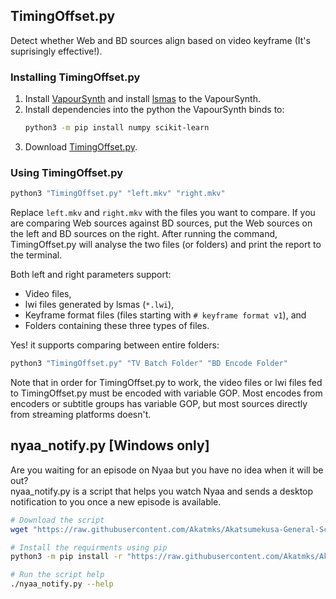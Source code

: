 ## TimingOffset.py

Detect whether Web and BD sources align based on video keyframe \(It's suprisingly effective!\).  

### Installing TimingOffset.py

1. Install [VapourSynth](https://www.vapoursynth.com/) and install [lsmas](https://vsdb.top/plugins/lsmas) to the VapourSynth.  
2. Install dependencies into the python the VapourSynth binds to:  
   ```sh
   python3 -m pip install numpy scikit-learn
   ```
3. Download [TimingOffset.py](https://github.com/Akatmks/Akatsumekusa-General-Scripts/blob/master/TimingOffset/TimingOffset.py).

### Using TimingOffset.py

```sh
python3 "TimingOffset.py" "left.mkv" "right.mkv"
```
Replace `left.mkv` and `right.mkv` with the files you want to compare. If you are comparing Web sources against BD sources, put the Web sources on the left and BD sources on the right. After running the command, TimingOffset.py will analyse the two files (or folders) and print the report to the terminal.  

Both left and right parameters support:  
- Video files,  
- lwi files generated by lsmas (`*.lwi`),  
- Keyframe format files (files starting with `# keyframe format v1`), and  
- Folders containing these three types of files.

Yes! it supports comparing between entire folders:
```sh
python3 "TimingOffset.py" "TV Batch Folder" "BD Encode Folder"
```

Note that in order for TimingOffset.py to work, the video files or lwi files fed to TimingOffset.py must be encoded with variable GOP. Most encodes from encoders or subtitle groups has variable GOP, but most sources directly from streaming platforms doesn't.  

## nyaa_notify.py \[Windows only\]

Are you waiting for an episode on Nyaa but you have no idea when it will be out?  
nyaa_notify.py is a script that helps you watch Nyaa and sends a desktop notification to you once a new episode is available.  

```sh
# Download the script
wget "https://raw.githubusercontent.com/Akatmks/Akatsumekusa-General-Scripts/master/nyaa_notify/nyaa_notify.py"

# Install the requirments using pip
python3 -m pip install -r "https://raw.githubusercontent.com/Akatmks/Akatsumekusa-General-Scripts/master/nyaa_notify/requirements.txt"

# Run the script help
./nyaa_notify.py --help
```
